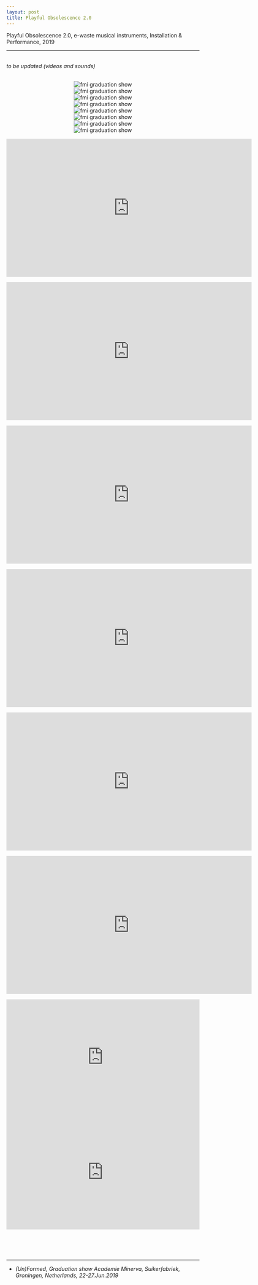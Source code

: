 ```yaml
---
layout: post
title: Playful Obsolescence 2.0
---
```


Playful Obsolescence 2.0, e-waste musical instruments, Installation & Performance, 2019

***

<br/>
<i>to be updated (videos and sounds)</i>
<br/><br/>
<div>
<p align="middle">
<img class="img_horizontal" src="http://drive.google.com/uc?export=view&id=1eMZkjKZ5rmc4h27zUCINoFyoes8-ayDv" alt="fmi graduation show" title="fmi graduation show"/>
<br/>
<img class="img_horizontal" src="http://drive.google.com/uc?export=view&id=10nnZtLYE7dXMvnWuxEEbLtRt7to8fF1W" alt="fmi graduation show" title="fmi graduation show"/>
<br/>
<img class="img_horizontal" src="http://drive.google.com/uc?export=view&id=1Z8dNTpf6jvwRLg62NvnZVupgDwehM9zR" alt="fmi graduation show" title="fmi graduation show"/>
<br/>
<img class="img_horizontal" src="http://drive.google.com/uc?export=view&id=1_av8modmQplQBGqm7XP_pLMvmp7Lk8IT" alt="fmi graduation show" title="fmi graduation show"/>
<br/>
<img class="img_horizontal" src="http://drive.google.com/uc?export=view&id=1c1o1L-RFgtOqv6K8fyTaFziGj9j8c2pw" alt="fmi graduation show" title="fmi graduation show"/>
<br/>
<img class="img_horizontal" src="http://drive.google.com/uc?export=view&id=1_6eFPOyeDKQ7H7gLNZJ4zoTnHCt_BqnR" alt="fmi graduation show" title="fmi graduation show"/>
<br/>
<img class="img_horizontal" src="http://drive.google.com/uc?export=view&id=1wa4hpAJ8DeRn1ak_nUuVM8UhT8yS4wi8" alt="fmi graduation show" title="fmi graduation show"/>
<br/>
<img class="img_horizontal" src="http://drive.google.com/uc?export=view&id=1Asw0qxv0G8D8eXfgVOPK-xX29EyoLHww" alt="fmi graduation show" title="fmi graduation show"/>
<br/>
</p>
</div>

<p align="middle">
<div class="video-container">
<iframe src="https://player.vimeo.com/video/348121432" width="640" height="360" frameborder="0" allow="autoplay; fullscreen" allowfullscreen></iframe>
</div>
</p>
<p align="middle">
<div class="video-container">
<iframe src="https://player.vimeo.com/video/349084172" width="640" height="360" frameborder="0" allow="autoplay; fullscreen" allowfullscreen></iframe>
</div>
</p>
<p align="middle">
<div class="video-container">
<iframe src="https://player.vimeo.com/video/349094397" width="640" height="360" frameborder="0" allow="autoplay; fullscreen" allowfullscreen></iframe>
</div>
</p>
<p align="middle">
<div class="video-container">
<iframe src="https://player.vimeo.com/video/349117568" width="640" height="360" frameborder="0" allow="autoplay; fullscreen" allowfullscreen></iframe>
</div>
</p>
<p align="middle">
<div class="video-container">
<iframe src="https://player.vimeo.com/video/349189195" width="640" height="360" frameborder="0" allow="autoplay; fullscreen" allowfullscreen></iframe>
</div>
</p>
<p align="middle">
<div class="video-container">
<iframe src="https://player.vimeo.com/video/349191992" width="640" height="360" frameborder="0" allow="autoplay; fullscreen" allowfullscreen></iframe>
</div>
</p>
<iframe width="100%" height="300" scrolling="no" frameborder="no" allow="autoplay" src="https://w.soundcloud.com/player/?url=https%3A//api.soundcloud.com/playlists/831251504&color=%23ff5500&auto_play=false&hide_related=false&show_comments=true&show_user=true&show_reposts=false&show_teaser=true&visual=true"></iframe>
<iframe width="100%" height="300" scrolling="no" frameborder="no" allow="autoplay" src="https://w.soundcloud.com/player/?url=https%3A//api.soundcloud.com/tracks/633063960&color=%23ff5500&auto_play=false&hide_related=false&show_comments=true&show_user=true&show_reposts=false&show_teaser=true&visual=true"></iframe>

<br/><br/><br/>

<hr>
<ul>
<li>
<i>(Un)Formed, Graduation show Academie Minerva, Suikerfabriek, Groningen, Netherlands, 22-27.Jun.2019</i>
</li>
</ul>

<br/><br/><br/>
